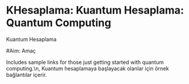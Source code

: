 # KHesaplama: Kuantum Hesaplama: Quantum Computing
Kuantum Hesaplama

#Aim: Amaç

Includes sample links for those just getting started with quantum computing.\n,
Kuantum hesaplamaya başlayacak olanlar için örnek bağlantılar içerir.

